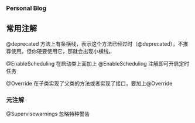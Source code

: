 ### Personal Blog

## 常用注解
@deprecated
方法上有条横线，表示这个方法已经过时（@deprecated），不推荐使用，但你硬要使用它，那就会出现小横线。

@EnableScheduling
在启动类上面加上 @EnableScheduling 注解即可开启定时任务

@Override
在子类实现了父类的方法或者实现了接口，要加上@Override

### 元注解
@Supervisewarnings
忽略特种警告

